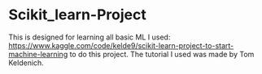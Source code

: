 # Scikit_learn-Project
This is designed for learning all basic ML
I used: https://www.kaggle.com/code/kelde9/scikit-learn-project-to-start-machine-learning
to do this project. 
The tutorial I used was made by Tom Keldenich. 
